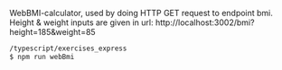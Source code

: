 WebBMI-calculator, used by doing HTTP GET request to endpoint bmi. 
Height & weight inputs are given in url: http://localhost:3002/bmi?height=185&weight=85 
```sh
/typescript/exercises_express 
$ npm run webBmi
```